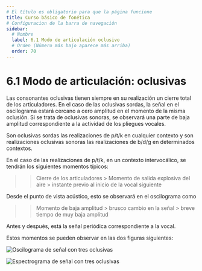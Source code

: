 ```yaml
---
# El título es obligatorio para que la página funcione
title: Curso básico de fonética
# Configuracion de la barra de navegación
sidebar:
  # Nombre
  label: 6.1 Modo de articulación oclusivo
  # Orden (Número más bajo aparece más arriba)
  order: 70
---
```

# 6.1 Modo de articulación: oclusivas

Las consonantes oclusivas tienen siempre en su realización un cierre total de los articuladores. En el caso de las oclusivas sordas, la señal en el oscilograma estará cercano a cero amplitud en el momento de la misma oclusión. Si se trata de oclusivas sonoras, se observará una parte de baja amplitud correspondiente a la actividad de los pliegues vocales.

Son oclusivas sordas las realizaciones de p/t/k en cualquier contexto y son realizaciones oclusivas sonoras las realizaciones de b/d/g en determinados contextos.

En el caso de las realizaciones de p/t/k, en un contexto intervocálico, se tendrán los siguientes momentos típicos:

>>  Cierre de los articuladores   >   Momento de salida explosiva del aire   >   instante previo al inicio de la vocal siguiente 

Desde el punto de vista acústico, esto se observará en el oscilograma como

>>  Momento de baja amplitud  >  brusco cambio en la señal > breve tiempo de muy baja amplitud

Antes y después, está la señal periódica correspondiente a la vocal.

Estos momentos se pueden observar en las dos figuras siguientes:

![Oscilograma de señal con tres oclusivas](/imagenes/oclusivas_01.png)

![Espectrograma de señal con tres oclusivas](/imagenes/oclusivas_espectr_01.png)





